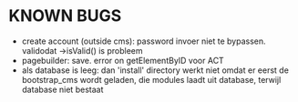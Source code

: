 # KNOWN BUGS
* create account (outside cms): password invoer niet te bypassen. validodat ->isValid()  is probleem
* pagebuilder: save. error on getElementByID voor ACT
* als database is leeg: dan 'install' directory werkt niet omdat er eerst de bootstrap_cms wordt geladen, die modules laadt uit database, terwijl database niet bestaat